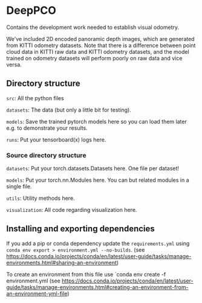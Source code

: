 # DeepPCO

Contains the development work needed to establish visual odometry. 

We've included 2D encoded panoramic depth images, which are generated from KITTI odometry datasets.
Note that there is a difference between point cloud data in KITTI raw data and KITTI odometry datasets, and the model trained on odometry datasets will perform poorly on raw data and vice versa.

## Directory structure

`src`: All the python files

`datasets`: The data (but only a little bit for testing).

`models`: Save the trained pytorch models here so you can load them later e.g. to demonstrate your results.

`runs`: Put your tensorboard(x) logs here.

### Source directory structure

`datasets`: Put your torch.datasets.Datasets here. One file per dataset!

`models`: Put your torch.nn.Modules here. You can but related modules in a single file.

`utils`: Utility methods here.

`visualization`: All code regarding visualization here. 


## Installing and exporting dependencies

If you add a pip or conda dependency update the `requirements.yml` using `conda env export > environment.yml --no-builds`. (see https://docs.conda.io/projects/conda/en/latest/user-guide/tasks/manage-environments.html#sharing-an-environment)

To create an environment from this file use `conda env create -f environment.yml (see https://docs.conda.io/projects/conda/en/latest/user-guide/tasks/manage-environments.html#creating-an-environment-from-an-environment-yml-file)
